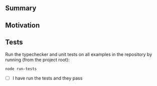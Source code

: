 <!-- If this branch is in-progress, start the title with [wip] -->

## Summary
<!-- What does the code do? What have you changed? If this is a visual change consider including a screenshot/gif. -->

## Motivation
<!-- Why are you making this change? This can be a link to a GitHub issue. -->

## Tests
<!-- Test running will eventually be automated, but for now, run the tests manually. -->

Run the typechecker and unit tests on all examples in the repository by running (from the project root):

```
node run-tests
```

- [ ] I have run the tests and they pass
